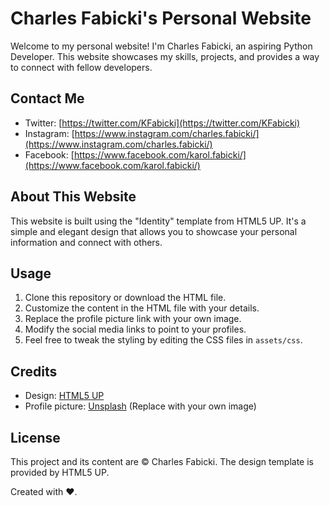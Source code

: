 # Charles Fabicki's Personal Website

Welcome to my personal website! I'm Charles Fabicki, an aspiring Python Developer. This website showcases my skills, projects, and provides a way to connect with fellow developers.

## Contact Me

- Twitter: [https://twitter.com/KFabicki](https://twitter.com/KFabicki)
- Instagram: [https://www.instagram.com/charles.fabicki/](https://www.instagram.com/charles.fabicki/)
- Facebook: [https://www.facebook.com/karol.fabicki/](https://www.facebook.com/karol.fabicki/)

## About This Website

This website is built using the "Identity" template from HTML5 UP. It's a simple and elegant design that allows you to showcase your personal information and connect with others.

## Usage

1. Clone this repository or download the HTML file.
2. Customize the content in the HTML file with your details.
3. Replace the profile picture link with your own image.
4. Modify the social media links to point to your profiles.
5. Feel free to tweak the styling by editing the CSS files in `assets/css`.

## Credits

- Design: [HTML5 UP](http://html5up.net)
- Profile picture: [Unsplash](https://unsplash.com) (Replace with your own image)

## License

This project and its content are © Charles Fabicki. The design template is provided by HTML5 UP.

Created with ❤️.
